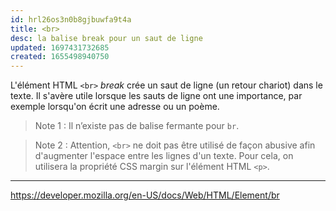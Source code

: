 ```yaml
---
id: hrl26os3n0b8gjbuwfa9t4a
title: <br>
desc: la balise break pour un saut de ligne
updated: 1697431732685
created: 1655498940750
---
```


L'élément HTML `<br>` *break* crée un saut de ligne (un retour chariot) dans le texte. Il s'avère utile lorsque les sauts de ligne ont une importance, par exemple lorsqu'on écrit une adresse ou un poème.


>Note 1 : Il n’existe pas de balise fermante pour `br`.

> Note 2 : Attention, `<br>` ne doit pas être utilisé de façon abusive afin d'augmenter l'espace entre les lignes d'un texte. Pour cela, on utilisera la propriété CSS margin sur l'élément HTML `<p>`.

---

https://developer.mozilla.org/en-US/docs/Web/HTML/Element/br